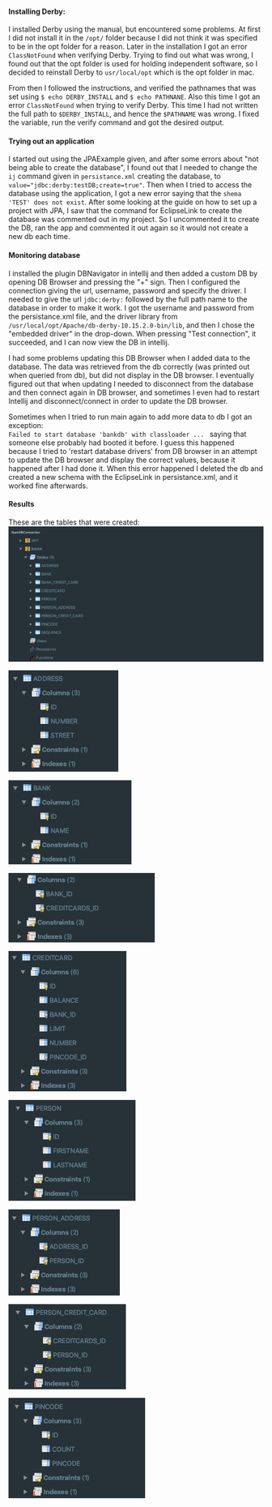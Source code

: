 #### Installing Derby: 

I installed Derby using the manual, but encountered some problems. At first I did not install it in the `/opt/` folder
because I did not think it was specified to be in the opt folder for a reason. Later in the installation
I got an error `ClassNotFound` when verifying Derby. Trying to find out what was wrong, I found out that the opt folder is used for 
holding independent software, so I decided to reinstall Derby to `usr/local/opt` which is the opt folder in mac. 

From then I followed the instructions, and verified the pathnames that was set using `$ echo DERBY_INSTALL` and `$ echo PATHNANE`. 
Also this time I got an error `ClassNotFound` when trying to verify Derby. This time I had not written the full path 
to `$DERBY_INSTALL`, and hence the `$PATHNAME` was wrong. I fixed the variable, run the verify command and got the desired 
output. 

#### Trying out an application   
I started out using the JPAExample given, and after some errors about "not being able to create the database", I found
out that I needed to change the `ij` command given in `persistance.xml` creating the database, to 
`value="jdbc:derby:testDB;create=true"`. Then when I tried to access the database using the application, I got a new error 
saying that the `shema 'TEST' does not exist`. After some looking at the guide on how to set up a project with JPA, I saw that
the command for EclipseLink to create the database was commented out in my project. So I uncommented it to create the DB, 
ran the app and commented it out again so it would not create a new db each time. 

#### Monitoring database 
I installed the plugin DBNavigator in intellij and then added a custom DB by opening DB Browser and pressing the "+" sign.
Then I configured the connection giving the url, username, password and specify the driver. I needed to give the url `jdbc:derby:` 
followed by the full path name to the database in order to make it work. I got the username and password from the persistance.xml file, 
and the driver library from `/usr/local/opt/Apache/db-derby-10.15.2.0-bin/lib`, and then I chose the "embedded driver" in the drop-down. 
When pressing "Test connection", it succeeded, and I can now view the DB in intellij. 

I had some problems updating this DB Browser when I added data to the database. The data was retrieved from the db correctly 
(was printed out when queried from db), but did not display in the DB browser. I eventually figured out that when updating 
I needed to disconnect from the database and then connect again in DB browser, and sometimes I even had to restart Intellij and
disconnect/connect in order to update the DB browser.

Sometimes when I tried to run main again to add more data to db I got an exception:  
`Failed to start database 'bankdb' with classloader ... ` saying that someone else probably had booted it before. I guess 
this happened because I tried to 'restart database drivers' from DB browser in an attempt to update the DB browser and display
the correct values, because it happened after I had done it. When this error happened I deleted the db and created a new schema 
with the EclipseLink in persistance.xml, and it worked fine afterwards. 

#### Results 

These are the tables that were created:   
![Tables](Screenshots/Tables.png?raw=true)   

![Address](Screenshots/Address.png?raw=true)     

![Bank](Screenshots/Bank.png?raw=true)        

![Bank_Credit](Screenshots/Bank_Credit_cards.png?raw=true)    

![Credit_card](Screenshots/CreditCard.png?raw=true)       

![Person](Screenshots/Person.png?raw=true)  

![Person_address](Screenshots/Person_address.png?raw=true)     

![Person_credit](Screenshots/Person_Credit_card.png?raw=true)   

![Pincode](Screenshots/Pincode.png?raw=true)  


 
 

 
 